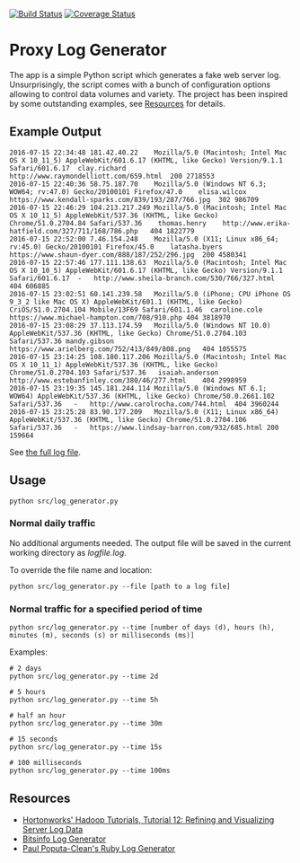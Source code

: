 [![Build Status](https://travis-ci.org/zezutom/proxy-log-generator.svg?branch=master)](https://travis-ci.org/zezutom/proxy-log-generator)
[![Coverage Status](https://coveralls.io/repos/github/zezutom/proxy-log-generator/badge.svg)](https://coveralls.io/github/zezutom/proxy-log-generator)
# Proxy Log Generator
The app is a simple Python script which generates a fake web server log. Unsurprisingly, the script comes with a bunch of configuration options allowing to control data volumes and variety. The project has been inspired by some outstanding examples, see [Resources](#resources) for details. 

## Example Output
```
2016-07-15 22:34:48	181.42.40.22	Mozilla/5.0 (Macintosh; Intel Mac OS X 10_11_5) AppleWebKit/601.6.17 (KHTML, like Gecko) Version/9.1.1 Safari/601.6.17	clay.richard	http://www.raymondelliott.com/659.html	200	2718553
2016-07-15 22:40:36	58.75.187.70	Mozilla/5.0 (Windows NT 6.3; WOW64; rv:47.0) Gecko/20100101 Firefox/47.0	elisa.wilcox	https://www.kendall-sparks.com/839/193/287/766.jpg	302	986709
2016-07-15 22:46:29	104.213.217.249	Mozilla/5.0 (Macintosh; Intel Mac OS X 10_11_5) AppleWebKit/537.36 (KHTML, like Gecko) Chrome/51.0.2704.84 Safari/537.36	thomas.henry	http://www.erika-hatfield.com/327/711/168/786.php	404	1822779
2016-07-15 22:52:00	7.46.154.248	Mozilla/5.0 (X11; Linux x86_64; rv:45.0) Gecko/20100101 Firefox/45.0	latasha.byers	https://www.shaun-dyer.com/888/187/252/296.jpg	200	4580341
2016-07-15 22:57:46	177.111.138.63	Mozilla/5.0 (Macintosh; Intel Mac OS X 10_10_5) AppleWebKit/601.6.17 (KHTML, like Gecko) Version/9.1.1 Safari/601.6.17	-	http://www.sheila-branch.com/530/766/327.html	404	606885
2016-07-15 23:02:51	60.141.239.58	Mozilla/5.0 (iPhone; CPU iPhone OS 9_3_2 like Mac OS X) AppleWebKit/601.1 (KHTML, like Gecko) CriOS/51.0.2704.104 Mobile/13F69 Safari/601.1.46	caroline.cole	https://www.michael-hampton.com/708/910.php	404	3818970
2016-07-15 23:08:29	37.113.174.59	Mozilla/5.0 (Windows NT 10.0) AppleWebKit/537.36 (KHTML, like Gecko) Chrome/51.0.2704.103 Safari/537.36	mandy.gibson	https://www.arielberg.com/752/413/849/808.png	404	1055575
2016-07-15 23:14:25	108.180.117.206	Mozilla/5.0 (Macintosh; Intel Mac OS X 10_11_1) AppleWebKit/537.36 (KHTML, like Gecko) Chrome/51.0.2704.103 Safari/537.36	isaiah.anderson	http://www.estebanfinley.com/380/46/277.html	404	2998959
2016-07-15 23:19:35	145.181.244.114	Mozilla/5.0 (Windows NT 6.1; WOW64) AppleWebKit/537.36 (KHTML, like Gecko) Chrome/50.0.2661.102 Safari/537.36	-	http://www.carolrocha.com/744.html	404	3960244
2016-07-15 23:25:28	83.90.177.209	Mozilla/5.0 (X11; Linux x86_64) AppleWebKit/537.36 (KHTML, like Gecko) Chrome/51.0.2704.106 Safari/537.36	-	https://www.lindsay-barron.com/932/685.html	200	159664
```
See [the full log file](examples/logfile.log).

## Usage
```
python src/log_generator.py
```
### Normal daily traffic
No additional arguments needed. The output file will be saved in the current working directory as _logfile.log_.

To override the file name and location:
```
python src/log_generator.py --file [path to a log file]
```

### Normal traffic for a specified period of time
```
python src/log_generator.py --time [number of days (d), hours (h), minutes (m), seconds (s) or milliseconds (ms)]
```
Examples:
```
# 2 days
python src/log_generator.py --time 2d

# 5 hours
python src/log_generator.py --time 5h

# half an hour
python src/log_generator.py --time 30m

# 15 seconds
python src/log_generator.py --time 15s

# 100 milliseconds
python src/log_generator.py --time 100ms
```

## Resources
* [Hortonworks' Hadoop Tutorials, Tutorial 12: Refining and Visualizing Server Log Data](https://github.com/hortonworks/hadoop-tutorials/blob/master/Sandbox/T12_Refining_and_Visualizing_Server_Log_Data.md)
* [Bitsinfo Log Generator](https://github.com/bitsofinfo/log-generator)
* [Paul Poputa-Clean's Ruby Log Generator](https://github.com/paulpc/LogGenerator)





